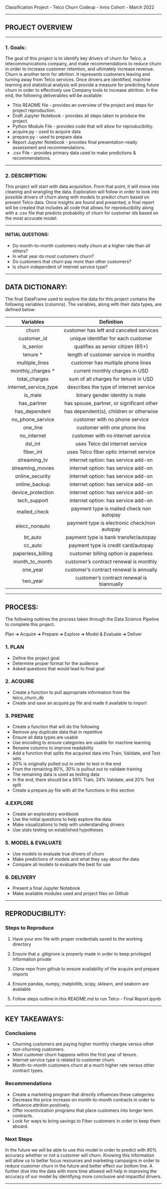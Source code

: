 Classification Project - Telco Churn 
Codeup - Innis Cohort - March 2022  

----  
## PROJECT OVERVIEW  

----  
### 1.  Goals:
The goal of this project is to identify key drivers of churn for Telco, a telecommunications company, and make recommendations to reduce churn in order to increase customer retention, and ultimately increase revenue. Churn is another term for attrition. It represents customers leaving and turning away from Telco services. Once drivers are identified, machine learning and statistical analysis will provide a measure for predicting future churn in order to effectively use Company tools to increase attrition.  In the end, the following deliverables will be available:

- This README file - provides an overview of the project and steps for project reproduction.  
- Draft Jupyter Notebook - provides all steps taken to produce the project.
- Python Module File - provides code that will allow for reproducibility.
- acquire.py - used to acquire data
- prepare.py - used to prepare data
- Report Jupyter Notebook - provides final presentation-ready assessment and recommendations. 
- .csv File - provides primary data used to make predictions & recommendations.  

---- 
### 2. DESCRIPTION:

This project will start with data acquisition. From that point, it will move into cleaning and wrangling the data. Exploration will follow in order to look into possible drivers of churn along with models to predict churn based on present Telco data. Once insights are found and presented, a final report will be created that includes all code that allows for reproducibility along with a .csv file that predicts probability of churn for customer ids based on the most accurate model.    

---- 
#### INITIAL QUESTIONS: 

- Do month-to-month customers really churn at a higher rate than all others?
- In what year do most customers churn?
- Do customers that churn pay more than other customers?
- Is churn independent of internet service type?  

----  
## DATA DICTIONARY:

The final DataFrame used to explore the data for this project contains the following variables (columns).  The variables, along with their data types, are defined below:  

|  Variables             |  Definition                                |  
| :--------------------:   | :----------------------------------------: |
|  churn           |  customer has left and canceled services     |
|  customer_id        |  unique identifier for each customer       |
|  is_senior             |  qualifies as senior citizen (65+)         |
|  tenure *              |  length of customer service in months      |
|  multiple_lines        |  customer has multiple phone lines           |
|  monthly_charges *     |  current monthly charges in USD            |
|  total_charges         |  sum of all charges for tenure in USD      |
|  internet_service_type  | describes the type of internet service      |
|  is_male               |  binary gender identity is male          |
|  has_partner           |  has spouse, partner, or significant other |
|  has_dependent         |  has dependent(s), children or otherwise   |
|  no_phone_service     |  customer with no phone service             |
|  one_line              |  customer with one phone line                 |
|  no_internet          |  customer with  no internet service            |
|  dsl_int                  |  uses Telco dsl internet service         | 
|  fiber_int              |  uses Telco fiber optic internet service         |
|  streaming_tv          |  internet option: has  service add-on    |
|  streaming_movies      |  internet option: has service add-on   |
|  online_security       |  internet option: has service add-on    |
|  online_backup         |  internet option: has service add-on   |
|  device_protection     |  internet option: has service add-on   |
|  tech_support          |  internet option: has service add-on   |
|  mailed_check          |  payment type is mailed check non autopay     |
|  elecc_nonauto    |  payment type is electronic check/non autopay   |
|  bt_auto         |  payment type is bank transfer/autopay      |
|  cc_auto           |  payment type is credit card/autopay       |
|  paperless_billing     |  customer billing option is paperless         |
|  month_to_month          |  customer’s contract renewal is monthly  |
|  one_year          |  customer’s contract renewal is annually    |
|  two_year          |  customer’s contract renewal is biannually   |


---- 
## PROCESS:
The following outlines the process taken through the Data Science Pipeline to complete this project.  

Plan ➜ Acquire ➜ Prepare ➜ Explore ➜ Model & Evaluate ➜ Deliver

### 1. PLAN
- Define the project goal
- Determine proper format for the audience
- Asked questions that would lead to final goal


### 2. ACQUIRE
- Create a function to pull appropriate information from the telco_churn_db
- Create and save an acquire.py file and made it available to import

### 3. PREPARE
- Create a function that will do the following
- Remove any duplicate data that in repetitive
- Ensure all data types are usable
- Use encoding to ensure categories are usable for machine learning
- Rename columns to improve readability
- Add a function that splits the acquired data into Train, Validate, and Test sets
- 20% is originally pulled out in order to test in the end
- From the remaining 80%, 30% is pullout out to validate training
- The remaining data is used as testing data
- In the end, there should be a 56% Train, 24% Validate, and 20% Test split 
- Create a prepare.py file with all the functions in this section


### 4.EXPLORE
- Create an exploratory workbook
- Use the initial questions to help explore the data
- Make visualizations to help with understanding drivers
- Use stats testing on established hypotheses

### 5. MODEL & EVALUATE
- Use models to evaluate true drivers of churn
- Make predictions of models and what they say about the data
- Compare all models to evaluate the best for use

### 6. DELIVERY
- Present a final Jupyter Notebook
- Make available modules used and project files on Github  

 ---- 
## REPRODUCIBILITY: 
	
### Steps to Reproduce

1. Have your env file with proper credentials saved to the working directory

2. Ensure that a .gitignore is properly made in order to keep privileged information private

3. Clone repo from github to ensure availability of the acquire and prepare imports

4. Ensure pandas, numpy, matplotlib, scipy, sklearn, and seaborn are available

5. Follow steps outline in this README.md to run Telco - Final Report.ipynb  

---- 
## KEY TAKEAWAYS:

### Conclusions
- Churning customers are paying higher monthly charges versus other non-churning customers.
- Most customer churn happens within the first year of tenure.
- Internet service type is related to customer churn.
- Month-to-month customers churn at a much higher rate versus other contract types.
### Recommendations
- Create a marketing program that directly influences these categories
- Decrease the price increase on month-to-month contracts in order to influence attrition positively.
- Offer incentivization programs that place customers into longer term contracts.
- Look for ways to bring savings to Fiber customers in order to keep them aboard.
### Next Steps
In the future we will be able to use this model in order to predict with 80% accuracy whether or not a customer will churn. Knowing this information will allow us to better focus resources and marketing campaigns in order to reduce customer churn in the future and better effect our bottom line.
A further dive into the data with more time allowed will help in improving the accuracy of our model by identifying more conclusive and impactful drivers.  

---- 




